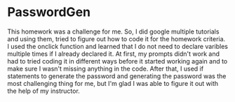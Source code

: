 # PasswordGen
This homework was a challenge for me. So, I did google multiple tutorials and using them, tried to figure out how to code it for the homework criteria. I used the onclick function and learned that I do not need to declare varibles multiple times if I already declared it. At first, my prompts didn't work and had to tried coding it in different ways before it started working again and to make sure I wasn't missing anything in the code. 
After that, I used if statements to generate the password and generating the password was the most challenging thing for me, but I'm glad I was able to figure it out with the help of my instructor. 
